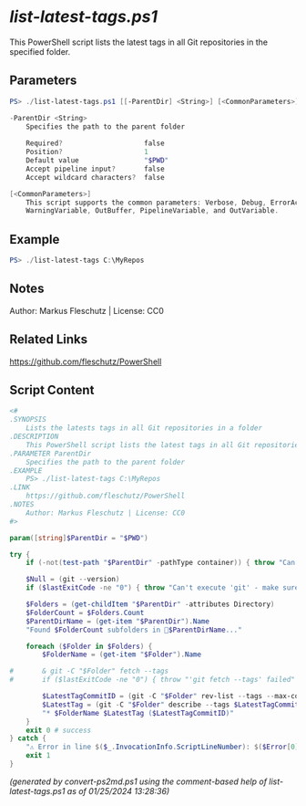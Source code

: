 *list-latest-tags.ps1*
================

This PowerShell script lists the latest tags in all Git repositories in the specified folder.

Parameters
----------
```powershell
PS> ./list-latest-tags.ps1 [[-ParentDir] <String>] [<CommonParameters>]

-ParentDir <String>
    Specifies the path to the parent folder
    
    Required?                    false
    Position?                    1
    Default value                "$PWD"
    Accept pipeline input?       false
    Accept wildcard characters?  false

[<CommonParameters>]
    This script supports the common parameters: Verbose, Debug, ErrorAction, ErrorVariable, WarningAction, 
    WarningVariable, OutBuffer, PipelineVariable, and OutVariable.
```

Example
-------
```powershell
PS> ./list-latest-tags C:\MyRepos

```

Notes
-----
Author: Markus Fleschutz | License: CC0

Related Links
-------------
https://github.com/fleschutz/PowerShell

Script Content
--------------
```powershell
<#
.SYNOPSIS
	Lists the latests tags in all Git repositories in a folder
.DESCRIPTION
	This PowerShell script lists the latest tags in all Git repositories in the specified folder.
.PARAMETER ParentDir
	Specifies the path to the parent folder
.EXAMPLE
	PS> ./list-latest-tags C:\MyRepos
.LINK
	https://github.com/fleschutz/PowerShell
.NOTES
	Author: Markus Fleschutz | License: CC0
#>

param([string]$ParentDir = "$PWD")

try {
	if (-not(test-path "$ParentDir" -pathType container)) { throw "Can't access directory: $ParentDir" }

	$Null = (git --version)
	if ($lastExitCode -ne "0") { throw "Can't execute 'git' - make sure Git is installed and available" }

	$Folders = (get-childItem "$ParentDir" -attributes Directory)
	$FolderCount = $Folders.Count
	$ParentDirName = (get-item "$ParentDir").Name
	"Found $FolderCount subfolders in 📂$ParentDirName..."

	foreach ($Folder in $Folders) {
		$FolderName = (get-item "$Folder").Name

#		& git -C "$Folder" fetch --tags
#		if ($lastExitCode -ne "0") { throw "'git fetch --tags' failed" }

		$LatestTagCommitID = (git -C "$Folder" rev-list --tags --max-count=1)
		$LatestTag = (git -C "$Folder" describe --tags $LatestTagCommitID)
		"* $FolderName $LatestTag ($LatestTagCommitID)"
	}
	exit 0 # success
} catch {
	"⚠️ Error in line $($_.InvocationInfo.ScriptLineNumber): $($Error[0])"
	exit 1
}
```

*(generated by convert-ps2md.ps1 using the comment-based help of list-latest-tags.ps1 as of 01/25/2024 13:28:36)*

